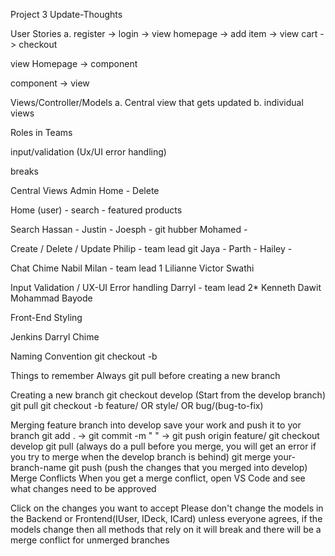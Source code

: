 Project 3
Update-Thoughts

User Stories a. register -> login -> view homepage -> add item -> view cart -> checkout

view Homepage -> component

component -> view

Views/Controller/Models a. Central view that gets updated b. individual views

Roles in Teams

input/validation (Ux/UI error handling)

breaks

Central Views Admin Home - Delete

Home (user) - search - featured products

Search Hassan - Justin - Joesph - git hubber Mohamed -

Create / Delete / Update Philip - team lead git Jaya - Parth - Hailey -

Chat Chime Nabil Milan - team lead 1 Lilianne Victor Swathi

Input Validation / UX-UI Error handling Darryl - team lead 2* Kenneth Dawit Mohammad Bayode

Front-End Styling

Jenkins Darryl Chime

Naming Convention
git checkout -b

Things to remember
Always git pull before creating a new branch

Creating a new branch
git checkout develop (Start from the develop branch) git pull git checkout -b feature/ OR style/ OR bug/(bug-to-fix)

Merging feature branch into develop
save your work and push it to yor branch git add . -> git commit -m " " -> git push origin feature/ git checkout develop git pull (always do a pull before you merge, you will get an error if you try to merge when the develop branch is behind) git merge your-branch-name git push (push the changes that you merged into develop) Merge Conflicts When you get a merge conflict, open VS Code and see what changes need to be approved

Click on the changes you want to accept Please don't change the models in the Backend or Frontend(IUser, IDeck, ICard) unless everyone agrees, if the models change then all methods that rely on it will break and there will be a merge conflict for unmerged branches
